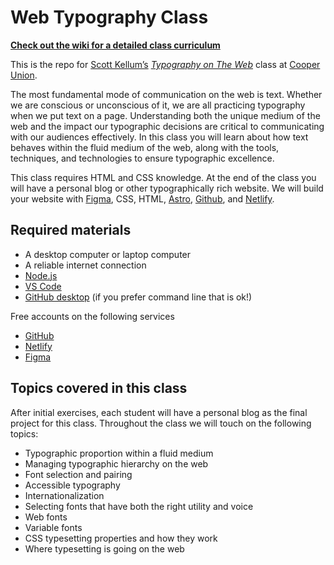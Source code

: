 # Web Typography Class

**[Check out the wiki for a detailed class curriculum](https://github.com/scottkellum/web-typography-class/wiki)**

This is the repo for [Scott Kellum’s](https://scottkellum.com) _[Typography on The Web](http://coopertype.org/event/typography_on_the_web_sp2022)_ class at [Cooper Union](http://coopertype.org/).

The most fundamental mode of communication on the web is text. Whether we are conscious or unconscious of it, we are all practicing typography when we put text on a page. Understanding both the unique medium of the web and the impact our typographic decisions are critical to communicating with our audiences effectively. In this class you will learn about how text behaves within the fluid medium of the web, along with the tools, techniques, and technologies to ensure typographic excellence.

This class requires HTML and CSS knowledge. At the end of the class you will have a personal blog or other typographically rich website. We will build your website with [Figma](https://www.figma.com/), CSS, HTML, [Astro](https://astro.build/), [Github](https://github.com/), and [Netlify](https://www.netlify.com/).

## Required materials

- A desktop computer or laptop computer
- A reliable internet connection
- [Node.js](https://nodejs.org/)
- [VS Code](https://code.visualstudio.com/)
- [GitHub desktop](https://desktop.github.com/) (if you prefer command line that is ok!)

Free accounts on the following services

- [GitHub](https://github.com/)
- [Netlify](https://www.netlify.com/)
- [Figma](https://www.figma.com/)

## Topics covered in this class

After initial exercises, each student will have a personal blog as the final project for this class. Throughout the class we will touch on the following topics:

- Typographic proportion within a fluid medium
- Managing typographic hierarchy on the web
- Font selection and pairing
- Accessible typography
- Internationalization
- Selecting fonts that have both the right utility and voice
- Web fonts
- Variable fonts
- CSS typesetting properties and how they work
- Where typesetting is going on the web

